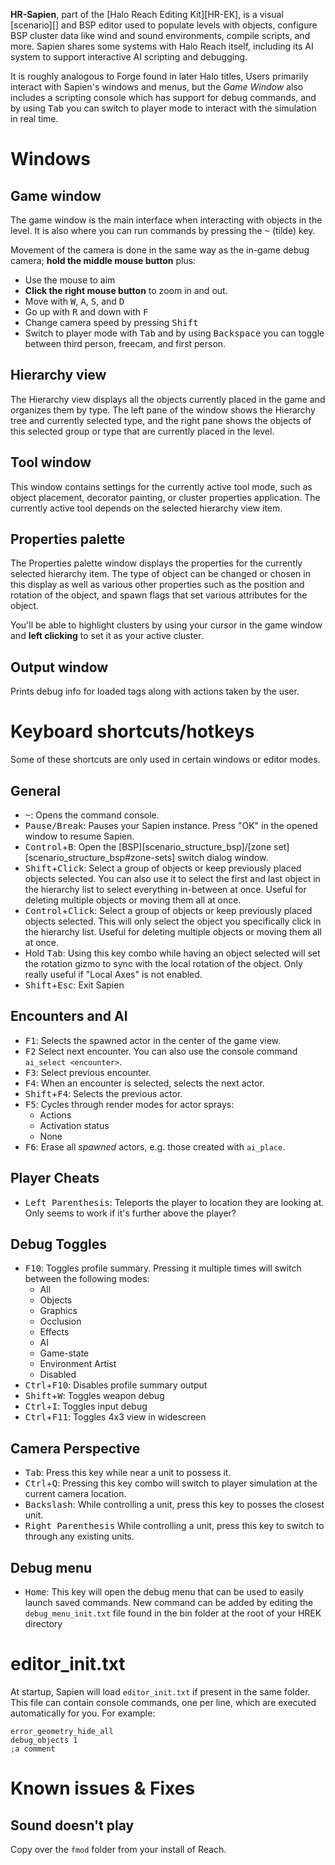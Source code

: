 **HR-Sapien**, part of the [Halo Reach Editing Kit][HR-EK], is a visual [scenario][] and BSP editor used to populate levels with objects, configure BSP cluster data like wind and sound environments, compile scripts, and more. Sapien shares some systems with Halo Reach itself, including its AI system to support interactive AI scripting and debugging.

It is roughly analogous to Forge found in later Halo titles, Users primarily interact with Sapien's windows and menus, but the _Game Window_ also includes a scripting console which has support for debug commands, and by using <kbd>Tab</kbd> you can switch to player mode to interact with the simulation in real time.

# Windows
## Game window
The game window is the main interface when interacting with objects in the level. It is also where you can run commands by pressing the <kbd>~</kbd> (tilde) key.

Movement of the camera is done in the same way as the in-game debug camera; **hold the middle mouse button** plus:

* Use the mouse to aim
* **Click the right mouse button** to zoom in and out.
* Move with <kbd>W</kbd>, <kbd>A</kbd>, <kbd>S</kbd>, and <kbd>D</kbd>
* Go up with <kbd>R</kbd> and down with <kbd>F</kbd>
* Change camera speed by pressing <kbd>Shift</kbd>
* Switch to player mode with <kbd>Tab</kbd> and by using <kbd>Backspace</kbd> you can toggle between third person, freecam, and first person.

## Hierarchy view
The Hierarchy view displays all the objects currently placed in the game and organizes them by type. The left pane of the window shows the Hierarchy tree and currently selected type, and the right pane shows the objects of this selected group or type that are currently placed in the level.

## Tool window
This window contains settings for the currently active tool mode, such as object placement, decorator painting, or cluster properties application. The currently active tool depends on the selected hierarchy view item.

## Properties palette
The Properties palette window displays the properties for the currently selected hierarchy item. The type of object can be changed or chosen in this display as well as various other properties such as the position and rotation of the object, and spawn flags that set various attributes for the object.

You'll be able to highlight clusters by using your cursor in the game window and **left clicking** to set it as your active cluster.

## Output window
Prints debug info for loaded tags along with actions taken by the user.

# Keyboard shortcuts/hotkeys
Some of these shortcuts are only used in certain windows or editor modes.

## General
* <kbd>~</kbd>: Opens the command console.
* <kbd>Pause/Break</kbd>: Pauses your Sapien instance. Press "OK" in the opened window to resume Sapien.
* <kbd>Control</kbd>+<kbd>B</kbd>: Open the [BSP][scenario_structure_bsp]/[zone set][scenario_structure_bsp#zone-sets] switch dialog window.
* <kbd>Shift</kbd>+<kbd>Click</kbd>: Select a group of objects or keep previously placed objects selected. You can also use it to select the first and last object in the hierarchy list to select everything in-between at once. Useful for deleting multiple objects or moving them all at once.
* <kbd>Control</kbd>+<kbd>Click</kbd>: Select a group of objects or keep previously placed objects selected. This will only select the object you specifically click in the hierarchy list. Useful for deleting multiple objects or moving them all at once.
* Hold <kbd>Tab</kbd>: Using this key combo while having an object selected will set the rotation gizmo to sync with the local rotation of the object. Only really useful if "Local Axes" is not enabled.
* <kbd>Shift</kbd>+<kbd>Esc</kbd>: Exit Sapien

## Encounters and AI
* <kbd>F1</kbd>: Selects the spawned actor in the center of the game view.
* <kbd>F2</kbd> Select next encounter. You can also use the console command `ai_select <encounter>`.
* <kbd>F3</kbd>: Select previous encounter.
* <kbd>F4</kbd>: When an encounter is selected, selects the next actor.
* <kbd>Shift</kbd>+<kbd>F4</kbd>: Selects the previous actor.
* <kbd>F5</kbd>: Cycles through render modes for actor sprays:
  * Actions
  * Activation status
  * None
* <kbd>F6</kbd>: Erase all _spawned_ actors, e.g. those created with `ai_place`.

## Player Cheats
* <kbd>Left Parenthesis</kbd>: Teleports the player to location they are looking at. Only seems to work if it's further above the player?

## Debug Toggles
* <kbd>F10</kbd>: Toggles profile summary. Pressing it multiple times will switch between the following modes:
  * All
  * Objects
  * Graphics
  * Occlusion
  * Effects
  * AI
  * Game-state
  * Environment Artist
  * Disabled
* <kbd>Ctrl</kbd>+<kbd>F10</kbd>: Disables profile summary output
* <kbd>Shift</kbd>+<kbd>W</kbd>: Toggles weapon debug
* <kbd>Ctrl</kbd>+<kbd>I</kbd>: Toggles input debug
* <kbd>Ctrl</kbd>+<kbd>F11</kbd>: Toggles 4x3 view in widescreen

## Camera Perspective
* <kbd>Tab</kbd>: Press this key while near a unit to possess it.
* <kbd>Ctrl</kbd>+<kbd>Q</kbd>: Pressing this key combo will switch to player simulation at the current camera location.
* <kbd>Backslash</kbd>: While controlling a unit, press this key to posses the closest unit.
* <kbd>Right Parenthesis</kbd> While controlling a unit, press this key to switch to through any existing units.

## Debug menu
* <kbd>Home</kbd>: This key will open the debug menu that can be used to easily launch saved commands. New command can be added by editing the `debug_menu_init.txt` file found in the bin folder at the root of your HREK directory

# editor_init.txt
At startup, Sapien will load `editor_init.txt` if present in the same folder. This file can contain console commands, one per line, which are executed automatically for you. For example:

```inittxt
error_geometry_hide_all
debug_objects 1
;a comment
```

# Known issues & Fixes
## Sound doesn't play
Copy over the `fmod` folder from your install of Reach.
